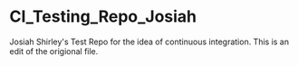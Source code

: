 # CI_Testing_Repo_Josiah
Josiah Shirley's Test Repo for the idea of continuous integration.
This is an edit of the origional file.
